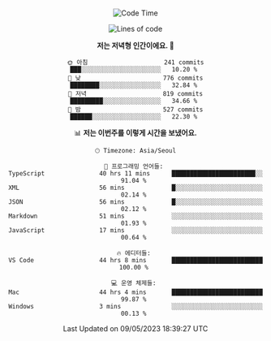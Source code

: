 <div align="center">

<br />

 <!--START_SECTION:waka-->
![Code Time](http://img.shields.io/badge/Code%20Time-543%20hrs%2022%20mins-blue)

![Lines of code](https://img.shields.io/badge/%EC%A0%80%EB%8A%94%20%EC%97%AC%ED%83%9C%EA%B9%8C%EC%A7%80%20-2.8%20million%20%EC%A4%84%EC%9D%98%20%EC%BD%94%EB%93%9C%EB%A5%BC%20%EC%9E%91%EC%84%B1%ED%96%88%EC%96%B4%EC%9A%94.-blue)

**저는 저녁형 인간이에요. 🦉** 

```text
🌞 아침                     241 commits         ███░░░░░░░░░░░░░░░░░░░░░░   10.20 % 
🌆 낮　                     776 commits         ████████░░░░░░░░░░░░░░░░░   32.84 % 
🌃 저녁                     819 commits         █████████░░░░░░░░░░░░░░░░   34.66 % 
🌙 밤　                     527 commits         ██████░░░░░░░░░░░░░░░░░░░   22.30 % 
```


📊 **저는 이번주를 이렇게 시간을 보냈어요.** 

```text
🕑︎ Timezone: Asia/Seoul

💬 프로그래밍 언어들: 
TypeScript               40 hrs 11 mins      ███████████████████████░░   91.04 % 
XML                      56 mins             █░░░░░░░░░░░░░░░░░░░░░░░░   02.14 % 
JSON                     56 mins             █░░░░░░░░░░░░░░░░░░░░░░░░   02.12 % 
Markdown                 51 mins             ░░░░░░░░░░░░░░░░░░░░░░░░░   01.93 % 
JavaScript               17 mins             ░░░░░░░░░░░░░░░░░░░░░░░░░   00.64 % 

🔥 에디터들: 
VS Code                  44 hrs 8 mins       █████████████████████████   100.00 % 

💻 운영 체제들: 
Mac                      44 hrs 4 mins       █████████████████████████   99.87 % 
Windows                  3 mins              ░░░░░░░░░░░░░░░░░░░░░░░░░   00.13 % 
```


 Last Updated on 09/05/2023 18:39:27 UTC
<!--END_SECTION:waka-->

</div>
